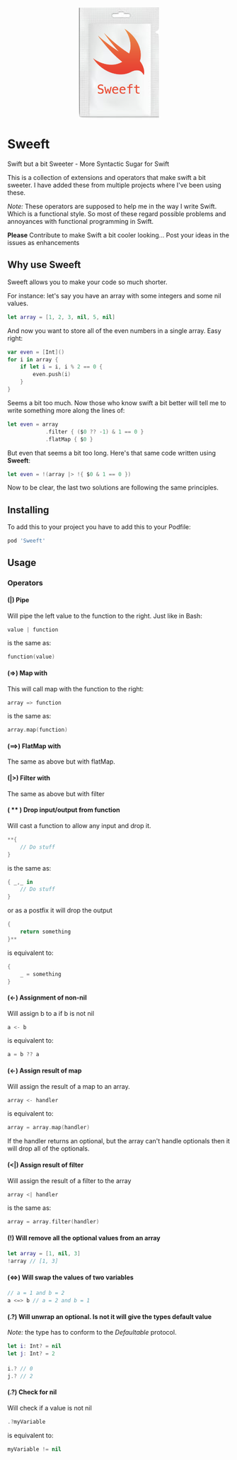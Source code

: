 <div style="text-align:center;"><img src="https://raw.githubusercontent.com/mathiasquintero/Sweeft/master/logo.png" height=250></div>


# Sweeft
Swift but a bit Sweeter - More Syntactic Sugar for Swift

This is a collection of extensions and operators that make swift a bit sweeter. I have added these from multiple projects where I've been using these.

*Note:* These operators are supposed to help me in the way I write Swift. Which is a functional style.
So most of these regard possible problems and annoyances with functional programming in Swift.

**Please** Contribute to make Swift a bit cooler looking... Post your ideas in the issues as enhancements

## Why use Sweeft

Sweeft allows you to make your code so much shorter.

For instance: let's say you have an array with some integers and some nil values.

```Swift
let array = [1, 2, 3, nil, 5, nil]
```

And now you want to store all of the even numbers in a single array. Easy right:

```Swift
var even = [Int]()
for i in array {
    if let i = i, i % 2 == 0 {
        even.push(i)
    }
}
```

Seems a bit too much.
Now those who know swift a bit better will tell me to write something more along the lines of:

```Swift
let even = array
            .filter { ($0 ?? -1) & 1 == 0 }
            .flatMap { $0 }
```

But even that seems a bit too long. Here's that same code written using **Sweeft**:

```Swift
let even = !(array |> !{ $0 & 1 == 0 })
```

Now to be clear, the last two solutions are following the same principles.

## Installing

To add this to your project you have to add this to your Podfile:

```ruby
pod 'Sweeft'
```

## Usage

### Operators

#### (|) Pipe

Will pipe the left value to the function to the right. Just like in Bash:

```Swift
value | function
```

is the same as:

```Swift
function(value)
```

#### (=>) Map with

This will call map with the function to the right:

```Swift
array => function
```

is the same as:

```Swift
array.map(function)
```

#### (==>) FlatMap with

The same as above but with flatMap.

#### (|>) Filter with

The same as above but with filter

#### ( ** ) Drop input/output from function

Will cast a function to allow any input and drop it.

```Swift
**{
    // Do stuff
}
```

is the same as:

```Swift
{ _,_ in
    // Do stuff
}
```

or as a postfix it will drop the output

```Swift
{
    return something
}**
```

is equivalent to:

```Swift
{
    _ = something
}
```

#### (<-) Assignment of non-nil

Will assign b to a if b is not nil

```Swift
a <- b
```

is equivalent to:

```Swift
a = b ?? a
```

#### (<-) Assign result of map

Will assign the result of a map to an array.

```Swift
array <- handler
```

is equivalent to:

```Swift
array = array.map(handler)
```

If the handler returns an optional, but the array can't handle optionals then it will drop all of the optionals.

#### (<|) Assign result of filter

Will assign the result of a filter to the array

```Swift
array <| handler
```

is the same as:

```Swift
array = array.filter(handler)
```

#### (!) Will remove all the optional values from an array

```Swift
let array = [1, nil, 3]
!array // [1, 3]
```

#### (<=>) Will swap the values of two variables

```Swift
// a = 1 and b = 2
a <=> b // a = 2 and b = 1
```

#### (.?) Will unwrap an optional. Is not it will give the types default value

*Note:* the type has to conform to the *Defaultable* protocol.

```Swift
let i: Int? = nil
let j: Int? = 2

i.? // 0
j.? // 2
```

#### (.?) Check for nil

Will check if a value is not nil


```Swift
.?myVariable
```

is equivalent to:


```Swift
myVariable != nil
```
